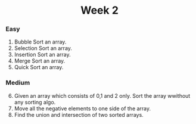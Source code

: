 <h1 align="center">Week 2</h1>

### Easy

1. Bubble Sort an array.
2. Selection Sort an array.
3. Insertion Sort an array.
4. Merge Sort an array. 
5. Quick Sort an array.

### Medium

6. Given an array which consists of 0,1 and 2 only. Sort the array wwithout any sorting algo.
7. Move all the negative elements to one side of the array.
8. Find the union and intersection of two sorted arrays.

